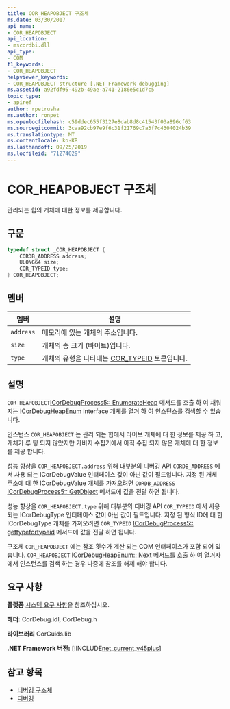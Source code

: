 ```yaml
---
title: COR_HEAPOBJECT 구조체
ms.date: 03/30/2017
api_name:
- COR_HEAPOBJECT
api_location:
- mscordbi.dll
api_type:
- COM
f1_keywords:
- COR_HEAPOBJECT
helpviewer_keywords:
- COR_HEAPOBJECT structure [.NET Framework debugging]
ms.assetid: a92fdf95-492b-49ae-a741-2186e5c1d7c5
topic_type:
- apiref
author: rpetrusha
ms.author: ronpet
ms.openlocfilehash: c59ddec655f3127e8dab8d8c41543f03a896cf63
ms.sourcegitcommit: 3caa92cb97e9f6c31f21769c7a3f7c4304024b39
ms.translationtype: MT
ms.contentlocale: ko-KR
ms.lasthandoff: 09/25/2019
ms.locfileid: "71274029"
---
```

# <a name="cor_heapobject-structure"></a>COR_HEAPOBJECT 구조체
관리되는 힙의 개체에 대한 정보를 제공합니다.  
  
## <a name="syntax"></a>구문  
  
```cpp  
typedef struct _COR_HEAPOBJECT {  
    CORDB_ADDRESS address;    
    ULONG64 size;             
    COR_TYPEID type;          
} COR_HEAPOBJECT;  
```  
  
## <a name="members"></a>멤버  
  
|멤버|설명|  
|------------|-----------------|  
|`address`|메모리에 있는 개체의 주소입니다.|  
|`size`|개체의 총 크기 (바이트)입니다.|  
|`type`|개체의 유형을 나타내는 [COR_TYPEID](cor-typeid-structure.md) 토큰입니다.|  
  
## <a name="remarks"></a>설명  
 `COR_HEAPOBJECT`[ICorDebugProcess5:: EnumerateHeap](icordebugprocess5-enumerateheap-method.md) 메서드를 호출 하 여 채워지는 [ICorDebugHeapEnum](icordebugheapenum-interface.md) interface 개체를 열거 하 여 인스턴스를 검색할 수 있습니다.  
  
 인스턴스 `COR_HEAPOBJECT` 는 관리 되는 힙에서 라이브 개체에 대 한 정보를 제공 하 고, 개체가 루 팅 되지 않았지만 가비지 수집기에서 아직 수집 되지 않은 개체에 대 한 정보를 제공 합니다.  
  
 성능 향상을 `COR_HEAPOBJECT.address` 위해 대부분의 디버깅 API `CORDB_ADDRESS` 에서 사용 되는 ICorDebugValue 인터페이스 값이 아닌 값이 필드입니다. 지정 된 개체 주소에 대 한 ICorDebugValue 개체를 가져오려면 `CORDB_ADDRESS` [ICorDebugProcess5:: GetObject](icordebugprocess5-getobject-method.md) 메서드에 값을 전달 하면 됩니다.  
  
 성능 향상을 `COR_HEAPOBJECT.type` 위해 대부분의 디버깅 API `COR_TYPEID` 에서 사용 되는 ICorDebugType 인터페이스 값이 아닌 값이 필드입니다. 지정 된 형식 ID에 대 한 ICorDebugType 개체를 가져오려면 `COR_TYPEID` [ICorDebugProcess5:: gettypefortypeid](icordebugprocess5-gettypefortypeid-method.md) 메서드에 값을 전달 하면 됩니다.  
  
 구조체 `COR_HEAPOBJECT` 에는 참조 횟수가 계산 되는 COM 인터페이스가 포함 되어 있습니다. `COR_HEAPOBJECT` [ICorDebugHeapEnum:: Next](icordebugheapenum-next-method.md) 메서드를 호출 하 여 열거자에서 인스턴스를 검색 하는 경우 나중에 참조를 해제 해야 합니다.  
  
## <a name="requirements"></a>요구 사항  
 **플랫폼** [시스템 요구 사항](../../get-started/system-requirements.md)을 참조하십시오.  
  
 **헤더:** CorDebug.idl, CorDebug.h  
  
 **라이브러리** CorGuids.lib  
  
 **.NET Framework 버전:** [!INCLUDE[net_current_v45plus](../../../../includes/net-current-v45plus-md.md)]  
  
## <a name="see-also"></a>참고 항목

- [디버깅 구조체](debugging-structures.md)
- [디버깅](index.md)
